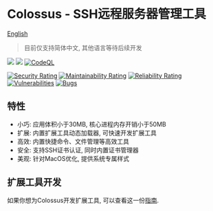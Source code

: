 # Colossus - SSH远程服务器管理工具

[English](README.md)

> 目前仅支持简体中文, 其他语言等待后续开发

[![](https://img.shields.io/badge/Go-1.21+-%2300ADD8?style=flat&logo=go)](go.work)
[![](https://img.shields.io/badge/Version-0.0.1%20beta1-green)](control)
[![CodeQL](https://github.com/skye-z/colossus/workflows/CodeQL/badge.svg)](https://github.com/skye-z/colossus/security/code-scanning)


[![Security Rating](https://sonarcloud.io/api/project_badges/measure?project=skye-z_colossus&metric=security_rating)](https://sonarcloud.io/summary/new_code?id=skye-z_colossus)
[![Maintainability Rating](https://sonarcloud.io/api/project_badges/measure?project=skye-z_colossus&metric=sqale_rating)](https://sonarcloud.io/summary/new_code?id=skye-z_colossus)
[![Reliability Rating](https://sonarcloud.io/api/project_badges/measure?project=skye-z_colossus&metric=reliability_rating)](https://sonarcloud.io/summary/new_code?id=skye-z_colossus)
[![Vulnerabilities](https://sonarcloud.io/api/project_badges/measure?project=skye-z_colossus&metric=vulnerabilities)](https://sonarcloud.io/summary/new_code?id=skye-z_colossus)
[![Bugs](https://sonarcloud.io/api/project_badges/measure?project=skye-z_colossus&metric=bugs)](https://sonarcloud.io/summary/new_code?id=skye-z_colossus)

## 特性

* 小巧: 应用体积小于30MB, 核心进程内存开销小于50MB
* 扩展: 内置扩展工具动态加载器, 可快速开发扩展工具
* 高效: 内置快捷命令、文件管理等高效工具
* 安全: 支持SSH证书认证, 同时内置证书管理器
* 美观: 针对MacOS优化, 提供系统专属样式

## 扩展工具开发

如果你想为Colossus开发扩展工具, 可以查看这一份[指南](frontend/src/tools/README_zh.md).